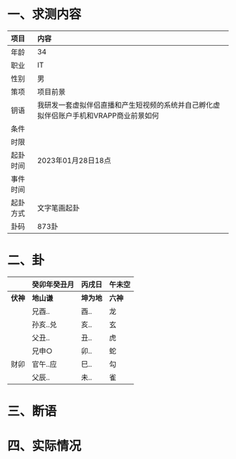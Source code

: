 # 一、求测内容
|项目|内容|
|:-|:-|
|年龄|34|
|职业|IT|
|性别|男|
|策项|项目前景|
|钥语|我研发一套虚拟伴侣直播和产生短视频的系统并自己孵化虚拟伴侣账户手机和VRAPP商业前景如何|
|条件||
|时限||
|起卦时间|2023年01月28日18点|
|事件时间||
|起卦方式|文字笔画起卦|
|卦码|873卦|

# 二、卦
||癸卯年癸丑月|丙戌日|午未空|
|:-|:-|:-|:-|
|**伏神**|**地山谦**|**坤为地**|**六神**|
||兄酉..|酉..|龙|
||孙亥..兑|亥..|玄|
||父丑..|丑..|虎|
||兄申○|卯..|蛇|
|财卯|官午..应|巳..|勾|
||父辰..|未..|雀|


# 三、断语

# 四、实际情况